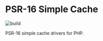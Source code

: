 # PSR-16 Simple Cache

![build](https://github.com/terrylinooo/simple-cache/workflows/build/badge.svg?branch=master)

PSR-16 simple cache drivers for PHP.
